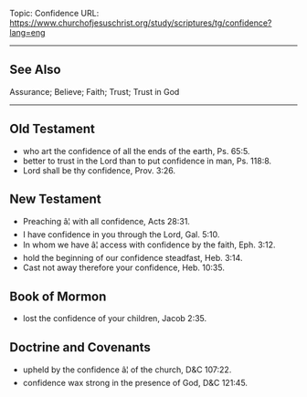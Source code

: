 Topic: Confidence
URL: https://www.churchofjesuschrist.org/study/scriptures/tg/confidence?lang=eng

---

## See Also

Assurance; Believe; Faith; Trust; Trust in God

---

## Old Testament

- who art the confidence of all the ends of the earth, Ps. 65:5.
- better to trust in the Lord than to put confidence in man, Ps. 118:8.
- Lord shall be thy confidence, Prov. 3:26.

## New Testament

- Preaching â¦ with all confidence, Acts 28:31.
- I have confidence in you through the Lord, Gal. 5:10.
- In whom we have â¦ access with confidence by the faith, Eph. 3:12.
- hold the beginning of our confidence steadfast, Heb. 3:14.
- Cast not away therefore your confidence, Heb. 10:35.

## Book of Mormon

- lost the confidence of your children, Jacob 2:35.

## Doctrine and Covenants

- upheld by the confidence â¦ of the church, D&C 107:22.
- confidence wax strong in the presence of God, D&C 121:45.

